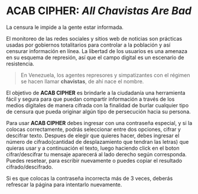 # ACAB CIPHER: *All Chavistas Are Bad*
La censura le impide a la gente estar informada. 

El monitoreo de las redes sociales y sitios web de noticias son prácticas usadas por gobiernos totalitarios para controlar a la población y así censurar información en línea. La libertad de los usuarios es una amenaza en su esquema de represión, así que el campo digital es un escenario de resistencia.

> En Venezuela, los agentes represores y simpatizantes con el régimen se
> hacen llamar **chavistas**, de ahí nace el nombre.

El objetivo de **ACAB CIPHER** es brindarle a la ciudadanía una herramienta fácil y segura para que puedan compartir información a través de los medios digitales de manera cifrada con la finalidad de burlar cualquier tipo de censura que pueda originar algún tipo de persecución hacia su persona.

Para usar **ACAB CIPHER** debes ingresar con una contraseña especial, y si la colocas correctamente, podrás seleccionar entre dos opciones, cifrar y descifrar texto. Despues de elegir que quieres hacer, debes ingresar el número de cifrado(cantidad de desplazamiento que tendran las letras) que quieras usar y a continuación el texto, luego haciendo click en el boton cifrar/descifrar tu mensaje aparecerá al lado derecho según corresponda. Puedes resetear, para escribir nuevamente o puedes copiar el resultado cifrado/descifrado.

Si es que colocas la contraseña incorrecta más de 3 veces, deberás refrescar la página para intentarlo nuevamente.